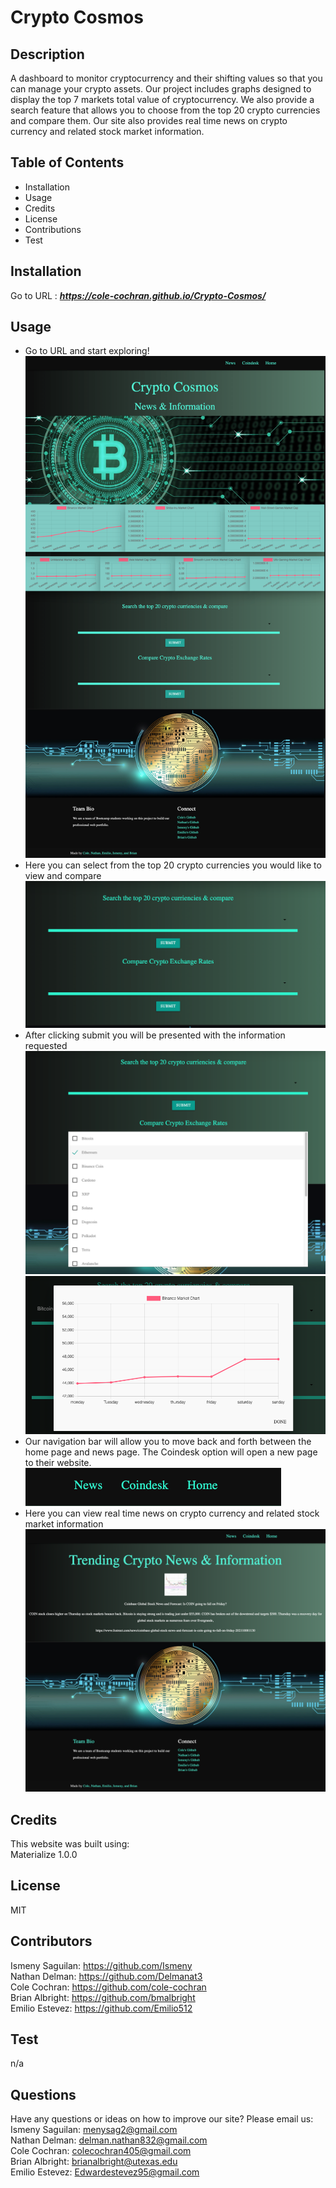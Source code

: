 # Crypto Cosmos 


## Description
 A dashboard to monitor cryptocurrency and their shifting values so that you can manage your crypto assets. Our project includes graphs designed to display the top 7 markets total value of cryptocurrency. We also provide a search feature that allows you to choose from the top 20 crypto currencies and compare them. Our site also provides real time news on crypto currency and related stock market information. 

## Table of Contents 
* Installation
* Usage
* Credits
* License
* Contributions
* Test

## Installation
Go to URL : ***https://cole-cochran.github.io/Crypto-Cosmos/***


## Usage
* Go to URL and start exploring! <br >
![Screenshot](assets/images/homepg.png)
* Here you can select from the top 20 crypto currencies you would like to view and compare  <br >
![Screenshot](assets/images/search-options.png)
* After clicking submit you will be presented with the information requested <br>
![Screenshot](assets/images/choices.png)
![Screenshot](assets/images/modal.png)
* Our navigation bar will allow you to move back and forth between the home page and news page. The Coindesk option will open a new page to their website.  <br >
![Screenshot](assets/images/navbar.png)
* Here you can view real time news on crypto currency and related stock market information 
![Screenshot](assets/images/news.png)

## Credits
This website was built using: <br >
Materialize  1.0.0


## License
MIT

## Contributors
Ismeny Saguilan: https://github.com/Ismeny <br >
Nathan Delman: https://github.com/Delmanat3 <br >
Cole Cochran: https://github.com/cole-cochran <br >
Brian Albright: https://github.com/bmalbright <br >
Emilio Estevez: https://github.com/Emilio512 <br >

## Test
n/a

## Questions
Have any questions or ideas on how to improve our site? Please email us: <br >
Ismeny Saguilan: menysag2@gmail.com <br >
Nathan Delman: delman.nathan832@gmail.com  <br >
Cole Cochran: colecochran405@gmail.com <br >
Brian Albright: brianalbright@utexas.edu <br >
Emilio Estevez: Edwardestevez95@gmail.com <br >

